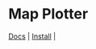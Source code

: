 # Map Plotter

[Docs](https://www.notion.so/Map-Plotter-19aebd0ef33647f0ad13f47ac8133b9b) | [Install](https://github.com/haru1843/map_plotter/releases) | 

